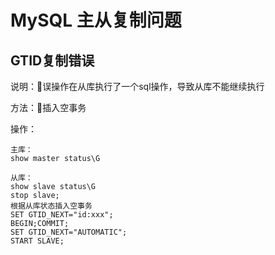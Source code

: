 # MySQL 主从复制问题
## GTID复制错误
说明：误操作在从库执行了一个sql操作，导致从库不能继续执行

方法：插入空事务

操作：
```
主库：
show master status\G

从库：
show slave status\G
stop slave;
根据从库状态插入空事务
SET GTID_NEXT="id:xxx";
BEGIN;COMMIT;
SET GTID_NEXT="AUTOMATIC";
START SLAVE;
```

